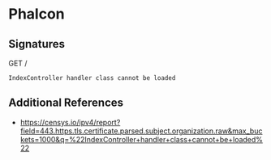 # Phalcon

## Signatures

GET /

```
IndexController handler class cannot be loaded
```

## Additional References

- https://censys.io/ipv4/report?field=443.https.tls.certificate.parsed.subject.organization.raw&max_buckets=1000&q=%22IndexController+handler+class+cannot+be+loaded%22